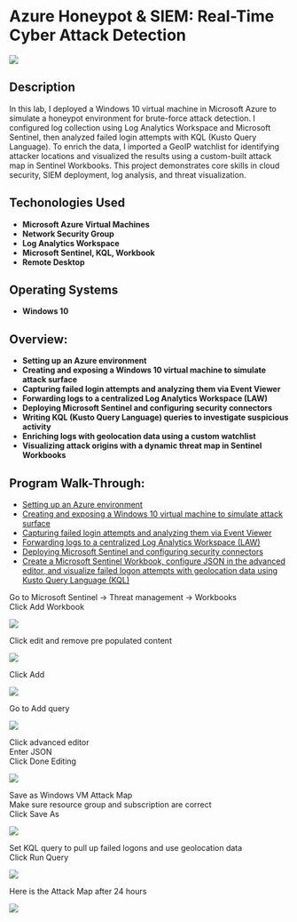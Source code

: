 <h1>Azure Honeypot & SIEM: Real-Time Cyber Attack Detection</h1>

![](https://github.com/rbrianshutt/azure_honeypot_live_cyber_attack/blob/main/SOC%20Lab/5.4%20Windows%20VM%20Attack%20Map%20after%2024hrs..png)

<h2>Description</h2>
In this lab, I deployed a Windows 10 virtual machine in Microsoft Azure to simulate a honeypot environment for brute-force attack detection. I configured log collection using Log Analytics Workspace and Microsoft Sentinel, then analyzed failed login attempts with KQL (Kusto Query Language). To enrich the data, I imported a GeoIP watchlist for identifying attacker locations and visualized the results using a custom-built attack map in Sentinel Workbooks. This project demonstrates core skills in cloud security, SIEM deployment, log analysis, and threat visualization.
<br />

<h2>Techonologies Used</h2>

- <b>Microsoft Azure Virtual Machines</b>
- <b>Network Security Group</b>
- <b>Log Analytics Workspace</b>
- <b>Microsoft Sentinel, KQL, Workbook</b>
- <b>Remote Desktop</b>

<h2>Operating Systems</h2>

- <b>Windows 10</b>

<h2>Overview:</h2>

- <b>Setting up an Azure environment</b> 
- <b>Creating and exposing a Windows 10 virtual machine to simulate attack surface</b>
- <b>Capturing failed login attempts and analyzing them via Event Viewer</b>
- <b>Forwarding logs to a centralized Log Analytics Workspace (LAW)</b>
- <b>Deploying Microsoft Sentinel and configuring security connectors</b>
- <b>Writing KQL (Kusto Query Language) queries to investigate suspicious activity</b>
- <b>Enriching logs with geolocation data using a custom watchlist</b>
- <b>Visualizing attack origins with a dynamic threat map in Sentinel Workbooks</b>

<h2>Program Walk-Through:</h2>

- [Setting up an Azure environment](https://github.com/rbrianshutt/setting_up_azure_environment/blob/main/README.md)
- [Creating and exposing a Windows 10 virtual machine to simulate attack surface](https://github.com/rbrianshutt/attack_surface/blob/main/README.md)
- [Capturing failed login attempts and analyzing them via Event Viewer](https://github.com/rbrianshutt/event_viewer/blob/main/README.md)
- [Forwarding logs to a centralized Log Analytics Workspace (LAW)](https://github.com/rbrianshutt/law/blob/main/README.md)
- [Deploying Microsoft Sentinel and configuring security connectors](https://github.com/rbrianshutt/sentinel/blob/main/README.md)
- [Create a Microsoft Sentinel Workbook, configure JSON in the advanced editor, and visualize failed logon attempts with geolocation data using Kusto Query Language (KQL)]()

Go to Microsoft Sentinel -> Threat management -> Workbooks  <br/>
Click Add Workbook  <br/>

![](https://github.com/rbrianshutt/azure_honeypot_live_cyber_attack/blob/main/SOC%20Lab/5.1%20sentinel%2C%20threat%20management-workbooks%2C%20add%20workbook.png)
<br />

Click edit and remove pre populated content  <br/>

![](https://github.com/rbrianshutt/azure_honeypot_live_cyber_attack/blob/main/SOC%20Lab/5.1.2%20click%20edit%20and%20remove%20pre%20populated%20content.png)
<br />

Click Add <br/>

![](https://github.com/rbrianshutt/azure_honeypot_live_cyber_attack/blob/main/SOC%20Lab/5.1.3%20click%20add%20.png)
<br />

Go to Add query <br/>

![](https://github.com/rbrianshutt/azure_honeypot_live_cyber_attack/blob/main/SOC%20Lab/5.1.3%20click%20add%20query%20.png)
<br />

Click advanced editor <br/>
Enter JSON <br/>
Click Done Editing <br/>

![](https://github.com/rbrianshutt/azure_honeypot_live_cyber_attack/blob/main/SOC%20Lab/5.1.4%20click%20advanced%20editor%2C%20enter%20JSON%2C%20click%20done%20editing.png)
<br />

Save as Windows VM Attack Map <br/>
Make sure resource group and subscription are correct  <br/>
Click Save As <br/>

![](https://github.com/rbrianshutt/azure_honeypot_live_cyber_attack/blob/main/SOC%20Lab/5.2%20save%20as%20Windows%20VM%20Attack%20Map%2C%20set%20resource%20group%2C%20save%20as.png)
<br />

Set KQL query to pull up failed logons and use geolocation data <br/>
Click Run Query <br/>

![](https://github.com/rbrianshutt/azure_honeypot_live_cyber_attack/blob/main/SOC%20Lab/5.3%20set%20KQL%20query%20in%20log%20analytics%20workspace%2C%20run%20query.png)
<br />

Here is the Attack Map after 24 hours <br/>

![](https://github.com/rbrianshutt/azure_honeypot_live_cyber_attack/blob/main/SOC%20Lab/5.4%20Windows%20VM%20Attack%20Map%20after%2024hrs..png)
<br />



















